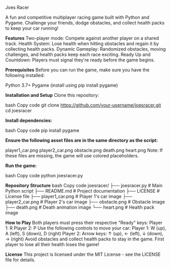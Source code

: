 Joes Racer

A fun and competitive multiplayer racing game built with Python and Pygame. Challenge your friends, dodge obstacles, and collect health packs to keep your car running!

**Features**
Two-player mode: Compete against another player on a shared track.
Health System: Lose health when hitting obstacles and regain it by collecting health packs.
Dynamic Gameplay: Randomized obstacles, moving challenges, and health packs keep each race exciting.
Ready Up and Countdown: Players must signal they're ready before the game begins.

**Prerequisites**
Before you can run the game, make sure you have the following installed:

Python 3.7+
Pygame (install using pip install pygame)

**Installation and Setup**
Clone this repository:

bash
Copy code
git clone https://github.com/your-username/joesracer.git
cd joesracer

**Install dependencies:**

bash
Copy code
pip install pygame

**Ensure the following asset files are in the same directory as the script:**

player1_car.png
player2_car.png
obstacle.png
death.png
heart.png
Note: If these files are missing, the game will use colored placeholders.

**Run the game:**

bash
Copy code
python joesracer.py


**Repository Structure**
bash
Copy code
joesracer/
├── joesracer.py       # Main Python script
├── README.md          # Project documentation
├── LICENSE            # License file
├── player1_car.png    # Player 1's car image
├── player2_car.png    # Player 2's car image
├── obstacle.png       # Obstacle image
├── death.png          # Death animation image
└── heart.png          # Health pack image

**How to Play**
Both players must press their respective "Ready" keys:
Player 1: R
Player 2: P
Use the following controls to move your car:
Player 1: W (up), A (left), S (down), D (right)
Player 2: Arrow keys: ↑ (up), ← (left), ↓ (down), → (right)
Avoid obstacles and collect health packs to stay in the game.
First player to lose all their health loses the game!

**License**
This project is licensed under the MIT License - see the LICENSE file for details.
